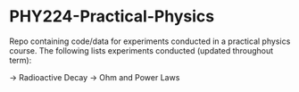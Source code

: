 # PHY224-Practical-Physics
Repo containing code/data for experiments conducted in a practical physics course.
The following lists experiments conducted (updated throughout term):

  -> Radioactive Decay
  -> Ohm and Power Laws 
 
